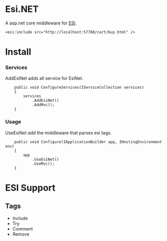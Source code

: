 # Esi.NET

A asp.net core middleware for [ESI](http://www.w3.org/TR/esi-lang).

```
<esi:include src="http://localhost:57780/cart/buy.html" />
```
# Install


### Services

AddEsiNet adds all service for EsiNet.

        public void ConfigureServices(IServiceCollection services)
        {
            services
                .AddEsiNet()
                .AddMvc();
        }

### Usage

UseEsiNet add the middleware that parses esi tags.

        public void Configure(IApplicationBuilder app, IHostingEnvironment env)
        {
            app
                .UseEsiNet()
                .UseMvc();
        }

# ESI Support

## Tags

* Include
* Try
* Comment
* Remove

